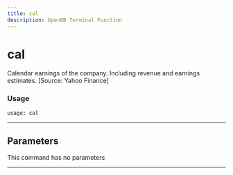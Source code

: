 ```yaml
---
title: cal
description: OpenBB Terminal Function
---
```


# cal

Calendar earnings of the company. Including revenue and earnings estimates. [Source: Yahoo Finance]

### Usage 
```python
usage: cal
```

---
## Parameters

This command has no parameters


---
